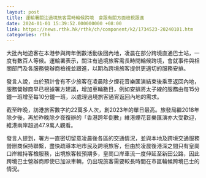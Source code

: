 ```yaml
---
layout: post
title: 運輸署關注過境旅客需時輪候跨境　會跟有關方面檢視跟進
date: 2024-01-01 15:39:52.000000000 +08:00
link: https://news.rthk.hk/rthk/ch/component/k2/1734523-20240101.htm
categories: rthk
---
```


大批內地遊客在本港參與跨年倒數活動後回內地，凌晨在部分跨境直通巴士站，一度有數百人等候。運輸署表示，關注有過境旅客需長時間輪候跨境，會就事件與相關部門及各服務營辦商檢視並跟進，以期為跨境旅客提供更適切的服務安排。

發言人說，由於預計會有不少旅客在凌晨除夕煙花音樂匯演結束後乘車返回內地，服務營辦商早已根據署方建議，增加車輛數目，例如安排將太子線的服務由每15分鐘一班增至每10分鐘一班，以處理過境旅客通宵返回內地的需求。

截至昨晚，訪港旅客數字約22萬多人次，創2023年的單日最高。旅發局繼2018年除夕後，再於昨晚除夕夜復辦的「香港跨年倒數」維港煙花音樂匯演亦大受歡迎，維港兩岸超過47.9萬人觀看。

發言人提到，署方一直密切留意凌晨後各區的交通情況，並與本地及跨境交通服務營辦商保持聯繫，盡快疏導本地市民及跨境旅客，但由於凌晨後港深之間只有皇崗口岸維持客檢服務，出境旅客較預期多，皇崗口岸車流一度伸延至新田公路，因此跨境巴士營辦商即使已加派車輛，仍出現旅客需要較長時間在市區輪候跨境巴士的情況。

